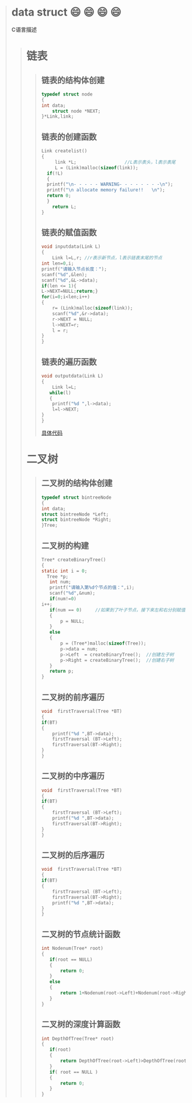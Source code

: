 > # **data struct** :smile: :smile: :smile: :smile:
>**C语言描述**
>>  # **链表**
>>> ## 链表的结构体创建
>>>```c
>>>typedef struct node
>>> {
>>>	int data;
>>> 	struct node *NEXT;
>>> }*Link,link;
>>>```
>>> ## 链表的创建函数
>>>```c
>>> Link createlist()
>>> {
>>> 	 link *L;                  //L表示表头，l表示表尾 
>>> 	 L = (Link)malloc(sizeof(link));
>>>	  if(!L)
>>>	  {
>>>	  printf("\n- - - - - WARNING- - - - - - - -\n");
>>>	  printf("\n allocate memory failure!!   \n");
>>>	  return 0;
>>>	  }
>>>   	return L;
>>> }
>>>```
>>> ## 链表的赋值函数
>>>```c
>>> void inputdata(Link L)
>>> {
>>> 	Link l=L,r;	//r表示新节点，l表示链表末尾的节点 
>>>	int len=0,i;
>>>	printf("请输入节点长度：");
>>>	scanf("%d",&len);
>>>	scanf("%d",&L->data);
>>>	if(len <= 1){
>>>	L->NEXT=NULL;return;}
>>>	for(i=0;i<len;i++)
>>>	{
>>>		r= (Link)malloc(sizeof(link));
>>>		scanf("%d",&r->data);
>>>		r->NEXT = NULL;
>>>		l->NEXT=r;
>>>		l = r;
>>>	}
>>> }
>>> ```
>>> ## 链表的遍历函数
>>> ```c
>>> void outputdata(Link L)
>>> {
>>> 	Link l=L;
>>>    while(l)
>>>    {
>>>    	printf("%d ",l->data);
>>>    	l=l->NEXT;
>>>	}
>>> }
>>> ```
>>> [具体代码](/链表1.c)
>># **二叉树**
>>> ## 二叉树的结构体创建
>>> ```c
>>> typedef struct bintreeNode
>>>{
>>>	int data;
>>>	struct bintreeNode *Left;
>>>	struct bintreeNode *Right;
>>>}Tree;
>>> ```
>>> ## 二叉树的构建
>>> ```c
>>> Tree* createBinaryTree()  
>>>{     
>>>	static int i = 0;
>>>   Tree *p;  
>>>    int num;  
>>>    printf("请输入第%d个节点的值：",i); 
>>>    scanf("%d",&num);  
>>>    if(num!=0)
>>>	i++; 
>>>    if(num == 0)     //如果到了叶子节点，接下来左和右分别赋值为0 
>>>    {  
>>>        p = NULL;  
>>>    }  
>>>    else  
>>>    {  
>>>        p = (Tree*)malloc(sizeof(Tree));  
>>>        p->data = num;  
>>>        p->Left  = createBinaryTree();  //创建左子树  
>>>        p->Right = createBinaryTree();  //创建右子树 
>>>    }  
>>>    return p;  
>>>}  
>>> ```
>>> ## 二叉树的前序遍历
>>> ```c
>>> void  firstTraversal(Tree *BT)
>>>{
>>>	if(BT)
>>>	{
>>>		printf("%d ",BT->data);
>>>		firstTraversal (BT->Left);
>>>		firstTraversal(BT->Right);
>>>	}
>>>} 
>>> ```
>>> ## 二叉树的中序遍历
>>> ```c
>>> void  firstTraversal(Tree *BT)
>>>{
>>>	if(BT)
>>>	{
>>>		firstTraversal (BT->Left);
>>>		printf("%d ",BT->data);
>>>		firstTraversal(BT->Right);
>>>	}
>>>} 
>>> ```
>>> ## 二叉树的后序遍历
>>> ```c
>>> void  firstTraversal(Tree *BT)
>>>{
>>>	if(BT)
>>>	{
>>>		firstTraversal (BT->Left);
>>>		firstTraversal(BT->Right);
>>>		printf("%d ",BT->data);
>>>	}
>>>} 
>>> ```
>>> ## 二叉树的节点统计函数
>>> ```c
>>> int Nodenum(Tree* root)  
>>>{  
>>>    if(root == NULL)  
>>>    {  
>>>        return 0;  
>>>    }  
>>>    else  
>>>    {  
>>>        return 1+Nodenum(root->Left)+Nodenum(root->Right);  
>>>    }  
>>>}  
>>> ```
>>> ## 二叉树的深度计算函数
>>> ```c
>>> int DepthOfTree(Tree* root)  
>>>{  
>>>    if(root)  
>>>    {  
>>>        return DepthOfTree(root->Left)>DepthOfTree(root->Right)?DepthOfTree(root->Left)+1:DepthOfTree(root->Right)+1;  
>>>    }  
>>>    if( root == NULL )  
>>>    {  
>>>        return 0;  
>>>    }  
>>>}  
>>> ```
